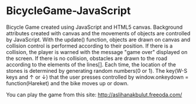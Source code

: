 # BicycleGame-JavaScript 
Bicycle Game created using JavaScript and HTML5 canvas. 
Background attributes created with canvas and the movements of objects are controlled by JavaScript. With the update() function, objects are drawn on canvas and collision control is performed according to their position. If there is a collision, the player is warned with the message "game over" displayed on the screen. If there is no collision, obstacles are drawn to the road according to the elements of the lines[]. Each time, the location of the stones is determined by generating random numbers(0 or 1). The key(W-S keys and ↑ or ↓) that the user presses controlled by window.onkeydown = function(Hareket) and the bike moves up or down.

You can play the game from this site: http://aslihanakbulut.freeoda.com/
